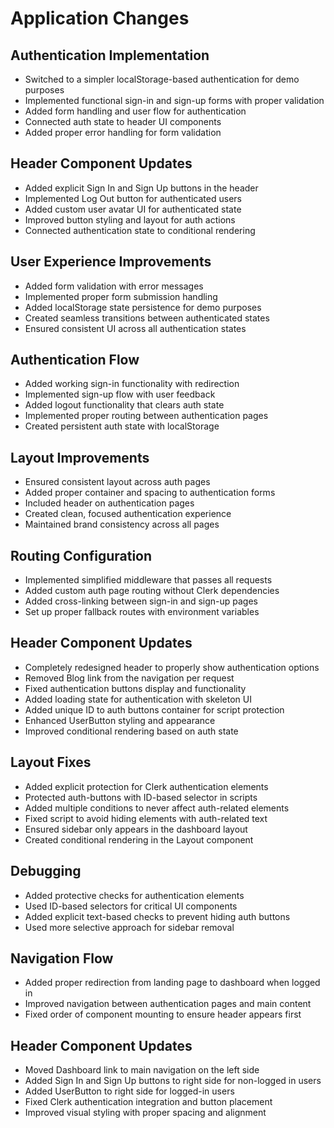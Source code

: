 # Application Changes

## Authentication Implementation
- Switched to a simpler localStorage-based authentication for demo purposes
- Implemented functional sign-in and sign-up forms with proper validation
- Added form handling and user flow for authentication
- Connected auth state to header UI components
- Added proper error handling for form validation

## Header Component Updates
- Added explicit Sign In and Sign Up buttons in the header
- Implemented Log Out button for authenticated users
- Added custom user avatar UI for authenticated state
- Improved button styling and layout for auth actions
- Connected authentication state to conditional rendering

## User Experience Improvements
- Added form validation with error messages
- Implemented proper form submission handling
- Added localStorage state persistence for demo purposes
- Created seamless transitions between authenticated states
- Ensured consistent UI across all authentication states

## Authentication Flow
- Added working sign-in functionality with redirection
- Implemented sign-up flow with user feedback
- Added logout functionality that clears auth state
- Implemented proper routing between authentication pages
- Created persistent auth state with localStorage

## Layout Improvements
- Ensured consistent layout across auth pages
- Added proper container and spacing to authentication forms
- Included header on authentication pages
- Created clean, focused authentication experience
- Maintained brand consistency across all pages

## Routing Configuration
- Implemented simplified middleware that passes all requests
- Added custom auth page routing without Clerk dependencies
- Added cross-linking between sign-in and sign-up pages
- Set up proper fallback routes with environment variables

## Header Component Updates
- Completely redesigned header to properly show authentication options
- Removed Blog link from the navigation per request
- Fixed authentication buttons display and functionality 
- Added loading state for authentication with skeleton UI
- Added unique ID to auth buttons container for script protection
- Enhanced UserButton styling and appearance
- Improved conditional rendering based on auth state

## Layout Fixes
- Added explicit protection for Clerk authentication elements
- Protected auth-buttons with ID-based selector in scripts
- Added multiple conditions to never affect auth-related elements
- Fixed script to avoid hiding elements with auth-related text
- Ensured sidebar only appears in the dashboard layout
- Created conditional rendering in the Layout component

## Debugging
- Added protective checks for authentication elements
- Used ID-based selectors for critical UI components
- Added explicit text-based checks to prevent hiding auth buttons
- Used more selective approach for sidebar removal

## Navigation Flow
- Added proper redirection from landing page to dashboard when logged in
- Improved navigation between authentication pages and main content
- Fixed order of component mounting to ensure header appears first

## Header Component Updates
- Moved Dashboard link to main navigation on the left side
- Added Sign In and Sign Up buttons to right side for non-logged in users
- Added UserButton to right side for logged-in users 
- Fixed Clerk authentication integration and button placement
- Improved visual styling with proper spacing and alignment 